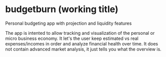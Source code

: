 # budgetburn (working title)
Personal budgeting app with projection and liquidity features

The app is intented to allow tracking and visualization of the personal or micro business economy. It let's the user keep estimated vs real expenses/incomes in order and analyze financial health over time. It does not contain advanced market analysis, it just tells you what the overview is.
